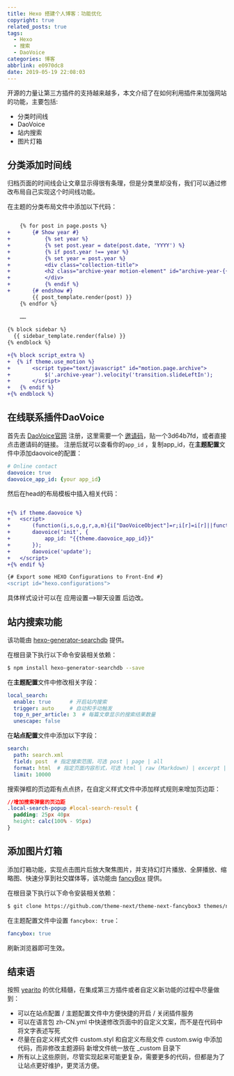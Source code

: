```yaml
---
title: Hexo 搭建个人博客：功能优化
copyright: true
related_posts: true
tags:
  - Hexo
  - 搜索
  - DaoVoice
categories: 博客
abbrlink: e0970dc8
date: 2019-05-19 22:08:03
---
```



开源的力量让第三方插件的支持越来越多，本文介绍了在如何利用插件来加强网站的功能，主要包括:

+ 分类时间线
+ DaoVoice
+ 站内搜索
+ 图片灯箱
<!--more-->

## 分类添加时间线

归档页面的时间线会让文章显示得很有条理，但是分类里却没有，我们可以通过修改布局自己实现这个时间线功能。

在主题的分类布局文件中添加以下代码：

``` diff themes/next/layout/category.swig

	{% for post in page.posts %}
+		{# Show year #}
+			{% set year %}
+			{% set post.year = date(post.date, 'YYYY') %}
+			{% if post.year !== year %}
+			{% set year = post.year %}
+			<div class="collection-title">
+			<h2 class="archive-year motion-element" id="archive-year-{{ year }}">{{ year }}</h2>
+			</div>
+			{% endif %}
+		{# endshow #}
		{{ post_template.render(post) }}
	{% endfor %}
	
	……
	
{% block sidebar %}
  {{ sidebar_template.render(false) }}
{% endblock %}

+{% block script_extra %}
+  {% if theme.use_motion %}
+		<script type="text/javascript" id="motion.page.archive">
+			$('.archive-year').velocity('transition.slideLeftIn');
+		</script>
+	{% endif %}
+{% endblock %}
```

## 在线联系插件DaoVoice

首先去 [DaoVoice官网](http://dashboard.daovoice.io) 注册，这里需要一个 [邀请码](http://dashboard.daovoice.io/get-started?invite_code=3d64b7fd)，贴一个3d64b7fd，或者直接点击邀请码的链接。
注册后就可以查看你的`app_id` ，复制app_id，在**主题配置**文件中添加daovoice的配置：

``` yaml themes\next\_config.yml
# Online contact
daovoice: true
daovoice_app_id: {your app_id}
```

然后在head的布局模板中插入相关代码：
``` diff themes/next/layout/_partials/head.swig

+{% if theme.daovoice %}
+	<script>
+		(function(i,s,o,g,r,a,m){i["DaoVoiceObject"]=r;i[r]=i[r]||function(){(i[r].q=i[r].q||[]).push(arguments)},i[r].l=1*new Date();a=s.createElement(o),m=s.getElementsByTagName(o)[0];a.async=1;a.src=g;a.charset="utf-8";m.parentNode.insertBefore(a,m)})(window,document,"script",('https:' == document.location.protocol ? 'https:' : 'http:') + "//widget.daovoice.io/widget/${your_app_id}.js","daovoice")
+		daovoice('init', {
+			app_id: "{{theme.daovoice_app_id}}"
+		});
+		daovoice('update');
+	</script>
+{% endif %}

{# Export some HEXO Configurations to Front-End #}
<script id="hexo.configurations">
```

具体样式设计可以在 应用设置-->聊天设置 后边改。


## 站内搜索功能

该功能由 [hexo-generator-searchdb](https://github.com/theme-next/hexo-generator-searchdb) 提供。

在根目录下执行以下命令安装相关依赖：

``` bash
$ npm install hexo-generator-searchdb --save
```

在**主题配置**文件中修改相关字段：

``` yaml themes\next\_config.yml
local_search:
  enable: true		# 开启站内搜索
  trigger: auto		# 自动和手动触发
  top_n_per_article: 3  # 每篇文章显示的搜索结果数量
  unescape: false
```

在**站点配置**文件中添加以下字段：

``` yaml _config.yml
search:
  path: search.xml
  field: post  # 指定搜索范围，可选 post | page | all
  format: html  # 指定页面内容形式，可选 html | raw (Markdown) | excerpt | more
  limit: 10000
```

搜索弹框的页边距有点点挤，在自定义样式文件中添加样式规则来增加页边距：

``` css themes\next\source\css\_custom\custom.styl
//增加搜索弹窗的页边距
.local-search-popup #local-search-result {
  padding: 25px 40px
  height: calc(100% - 95px)
}
```

## 添加图片灯箱

添加灯箱功能，实现点击图片后放大聚焦图片，并支持幻灯片播放、全屏播放、缩略图、快速分享到社交媒体等，该功能由 [fancyBox](https://github.com/fancyapps/fancybox) 提供。

在根目录下执行以下命令安装相关依赖：

``` bash
$ git clone https://github.com/theme-next/theme-next-fancybox3 themes/next/source/lib/fancybox
```

在主题配置文件中设置 `fancybox: true`：

``` yaml themes\next\_config.yml
fancybox: true
```

刷新浏览器即可生效。

## 结束语

按照 [yearito](yearito.cn) 的优化精髓，在集成第三方插件或者自定义新功能的过程中尽量做到：

+ 可以在站点配置 / 主题配置文件中方便快捷的开启 / 关闭插件服务
+ 可以在语言包 zh-CN.yml 中快速修改页面中的自定义文案，而不是在代码中将文字表述写死
+ 尽量在自定义样式文件 custom.styl 和自定义布局文件 custom.swig 中添加代码，而非修改主题源码
新增文件统一放在 _custom 目录下
+ 所有以上这些原则，尽管实现起来可能更复杂，需要更多的代码，但都是为了让站点更好维护，更灵活方便。


